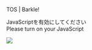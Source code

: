 TOS | Barkle!

JavaScriptを有効にしてください  
Please turn on your JavaScript

![](/static-assets/splash.png?1732323340279)